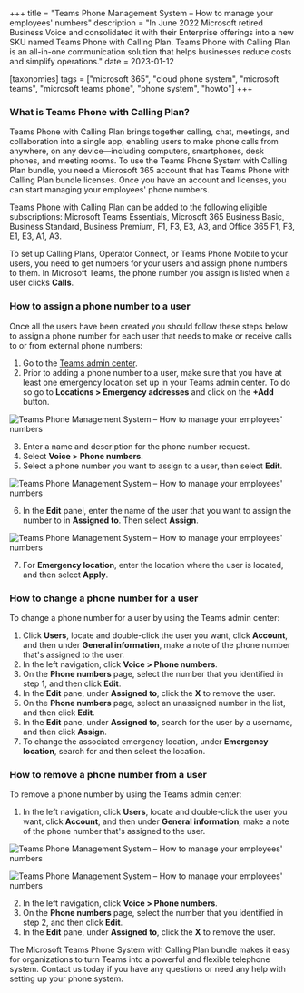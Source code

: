 +++
title = "Teams Phone Management System – How to manage your employees' numbers"
description = "In June 2022 Microsoft retired Business Voice and consolidated it with their Enterprise offerings into a new SKU named Teams Phone with Calling Plan. Teams Phone with Calling Plan is an all-in-one communication solution that helps businesses reduce costs and simplify operations."
date = 2023-01-12

[taxonomies]
tags = ["microsoft 365", "cloud phone system", "microsoft teams", "microsoft teams phone", "phone system", "howto"]
+++

### What is Teams Phone with Calling Plan? 

Teams Phone with Calling Plan brings together calling, chat, meetings, and collaboration into a single app, enabling users to make phone calls from anywhere, on any device—including computers, smartphones, desk phones, and meeting rooms. To use the Teams Phone System with Calling Plan bundle, you need a Microsoft 365 account that has Teams Phone with Calling Plan bundle licenses. Once you have an account and licenses, you can start managing your employees' phone numbers.  

Teams Phone with Calling Plan can be added to the following eligible subscriptions: Microsoft Teams Essentials, Microsoft 365 Business Basic, Business Standard, Business Premium, F1, F3, E3, A3, and Office 365 F1, F3, E1, E3, A1, A3. 

To set up Calling Plans, Operator Connect, or Teams Phone Mobile to your users, you need to get numbers for your users and assign phone numbers to them. In Microsoft Teams, the phone number you assign is listed when a user clicks **Calls**. 

### How to assign a phone number to a user 

Once all the users have been created you should follow these steps below to assign a phone number for each user that needs to make or receive calls to or from external phone numbers: 

1. Go to the [Teams admin center](https://admin.teams.microsoft.com/). 
2. Prior to adding a phone number to a user, make sure that you have at least one emergency location set up in your Teams admin center. To do so go to **Locations > Emergency addresses** and click on the **+Add** button. 

![Teams Phone Management System – How to manage your employees' numbers](/img/TPhone1.png)

3. Enter a name and description for the phone number request. 
4. Select **Voice > Phone numbers**. 
5. Select a phone number you want to assign to a user, then select **Edit**. 

![Teams Phone Management System – How to manage your employees' numbers](/img/TPhone1.png)

6. In the **Edit** panel, enter the name of the user that you want to assign the number to in **Assigned to**. 
Then select **Assign**.

![Teams Phone Management System – How to manage your employees' numbers](/img/TPhone3.png)

7. For **Emergency location**, enter the location where the user is located, and then select **Apply**.

### How to change a phone number for a user 

To change a phone number for a user by using the Teams admin center: 

1. Click **Users**, locate and double-click the user you want, click **Account**, and then under **General information**, make a note of the phone number that's assigned to the user. 
2. In the left navigation, click **Voice > Phone numbers**. 
3. On the **Phone numbers** page, select the number that you identified in step 1, and then click **Edit**. 
4. In the **Edit** pane, under **Assigned to**, click the **X** to remove the user. 
5. On the **Phone numbers** page, select an unassigned number in the list, and then click **Edit**. 
6. In the **Edit** pane, under **Assigned to**, search for the user by a username, and then click **Assign**. 
7. To change the associated emergency location, under **Emergency location**, search for and then select the location. 

### How to remove a phone number from a user 

To remove a phone number by using the Teams admin center: 

1. In the left navigation, click **Users**, locate and double-click the user you want, click **Account**, and then under **General information**, make a note of the phone number that's assigned to the user. 

![Teams Phone Management System – How to manage your employees' numbers](/img/TPhone4.png)

![Teams Phone Management System – How to manage your employees' numbers](/img/TPhone5.png)

2. In the left navigation, click **Voice > Phone numbers**. 
3. On the **Phone numbers** page, select the number that you identified in step 2, and then click **Edit**. 
4. In the **Edit** pane, under **Assigned to**, click the **X** to remove the user. 

The Microsoft Teams Phone System with Calling Plan bundle makes it easy for organizations to turn Teams into a powerful and flexible telephone system. Contact us today if you have any questions or need any help with setting up your phone system.  